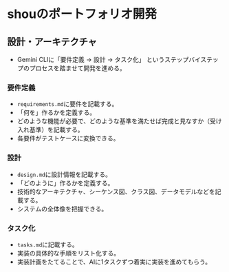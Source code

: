 # shouのポートフォリオ開発

## 設計・アーキテクチャ

- Gemini CLIに「要件定義 → 設計 → タスク化」 というステップバイステップのプロセスを踏ませて開発を進める。

### 要件定義

- `requirements.md`に要件を記載する。
- 「何を」作るかを定義する。
- どのような機能が必要で、どのような基準を満たせば完成と見なすか（受け入れ基準）を記載する。
- 各要件がテストケースに変換できる。

### 設計

- `design.md`に設計情報を記載する。
- 「どのように」作るかを定義する。
- 技術的なアーキテクチャ、シーケンス図、クラス図、データモデルなどを記載する。
- システムの全体像を把握できる。

### タスク化

- `tasks.md`に記載する。
- 実装の具体的な手順をリスト化する。
- 実装計画をたてることで、AIに1タスクずつ着実に実装を進めてもらう。
